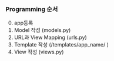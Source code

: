 ### Programming 순서
0. app등록  
1. Model 작성 (models.py)  
2. URL과 View Mapping (urls.py)  
3. Template 작성 (/templates/app_name/ )  
4. View 작성 (views.py)